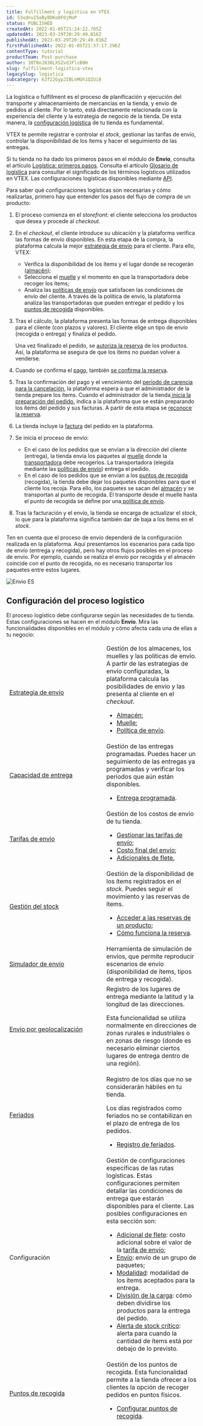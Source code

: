 ```yaml
---
title: Fulfillment y logística en VTEX
id: 53udnvI5eBy8DKo8FOjMoP
status: PUBLISHED
createdAt: 2022-01-05T21:24:22.705Z
updatedAt: 2023-03-29T20:29:49.016Z
publishedAt: 2023-03-29T20:29:49.016Z
firstPublishedAt: 2022-01-05T21:37:17.296Z
contentType: tutorial
productTeam: Post-purchase
author: 30TBnJ838LXSZvdJFlcB8H
slug: fulfillment-logistica-vtex
legacySlug: logistica
subcategory: 63f22GypJIBLnMGh1QZUi0
---
```


La logística o fulfillment es el proceso de planificación y ejecución del transporte y almacenamiento de mercancías en la tienda, y envío de pedidos al cliente. Por lo tanto, está directamente relacionada con la experiencia del cliente y la estrategia de negocio de la tienda. De esta manera, la 
[configuración logística](https://help.vtex.com/es/tutorial/logistica--53udnvI5eBy8DKo8FOjMoP#configuracion-del-proceso-logistico) de tu tienda es fundamental. 

VTEX te permite registrar e controlar el _stock_, gestionar las tarifas de envío, controlar la disponibilidad de los ítems y hacer el seguimiento de las entregas. 

<div class = "alert alert-info"> Si tu tienda no ha dado los primeros pasos en el módulo de <b>Envío</b>, consulta el artículo <a href="https://help.vtex.com/es/tracks/logistica-101--13TFDwDttPl9ki9OXQhyjx/6Y8C1JuPtO5E61Ew91tq1a">Logística: primeros pasos</a>.
Consulta el artículo <a href="https://help.vtex.com/en/tutorial/logistics-glossary--16DSSiXn548rsidi0A8Hby">Glosario de logística</a> para consultar el significado de los términos logísticos utilizados en VTEX.
Las configuraciones logísticas disponibles mediante <a href="https://developers.vtex.com/vtex-rest-api/reference/logistics-api-overview">API</a>. 
</div>

Para saber qué configuraciones logísticas son necesarias y cómo realizarlas, primero hay que entender los pasos del flujo de compra de un producto:

1. El proceso comienza en el _storefront_: el cliente selecciona los productos que desea y procede al _checkout_.
2. En el _checkout_, el cliente introduce su ubicación y la plataforma verifica las formas de envío disponibles. En esta etapa de la compra, la plataforma calcula la mejor [estrategia de envío](https://help.vtex.com/es/tutorial/estrategia-de-envio--58vLBDbjYVQzJ6rRc5QNz3) para el cliente. Para ello, VTEX: 
    * Verifica la disponibilidad de los ítems y el lugar donde se recogerán ([almacén](https://help.vtex.com/es/tutorial/almacen--6oIxvsVDTtGpO7y6zwhGpb));
    * Selecciona el [muelle](https://help.vtex.com/es/tutorial/muelles--5DY8xHEjOLYDVL41Urd5qj) y el momento en que la transportadora debe recoger los ítems;
    * Analiza las [políticas de envío](https://help.vtex.com/es/tutorial/politica-de-envio--tutorials_140) que satisfacen las condiciones de envío del cliente. A través de la política de envío, la plataforma analiza las transportadoras que pueden entregar el pedido y los [puntos de recogida](https://help.vtex.com/es/tutorial/como-funcionan-puntos-de-recogida--2fljn6wLjn8M4lJHA6HP3R) disponibles. 
3. Tras el cálculo, la plataforma presenta las formas de entrega disponibles para el cliente (con plazos y valores). El cliente elige un tipo de envío (recogida o entrega) y finaliza el pedido. 

    Una vez finalizado el pedido, se [autoriza la reserva](https://help.vtex.com/es/tutorial/como-se-maneja-la-reserva--tutorials_92#reserva-autorizada) de los productos. Así, la plataforma se asegura de que los ítems no puedan volver a venderse. 

4. Cuando se confirma el [pago](https://help.vtex.com/es/tracks/pagos--6GAS7ZzGAm7AGoEAwDbwJG/kdPbEIWf8Xq8tESQvViMB), también [se confirma la reserva](https://help.vtex.com/es/tutorial/como-se-maneja-la-reserva--tutorials_92#reserva-confirmada).
5. Tras la confirmación del pago y el vencimiento del [periodo de carencia para la cancelación](https://help.vtex.com/es/tutorial/configurar-el-tiempo-de-espera-para-cancelar-el-pedido--jYFdnPDtNm4WCEkYWqqC), la plataforma espera a que el administrador de la tienda prepare los ítems. Cuando el administrador de la tienda[ inicia la preparación del pedido,](https://help.vtex.com/es/tutorial/enviar-pedido-al-status-listo-para-manejo--tutorials_198) indica a la plataforma que se están preparando los ítems del pedido y sus facturas. A partir de esta etapa se [reconoce la reserva](https://help.vtex.com/es/tutorial/como-se-maneja-la-reserva--tutorials_92#reserva-reconocida).
6. La tienda incluye la [factura](https://help.vtex.com/es/tracks/pedidos--2xkTisx4SXOWXQel8Jg8sa/2WgQrlHTyVo4hLjhUs1LMT) del pedido en la plataforma.  
7. Se inicia el proceso de envío:
    * En el caso de los pedidos que se envían a la dirección del cliente (entrega), la tienda envía los paquetes al [muelle](https://help.vtex.com/es/tutorial/muelles--5DY8xHEjOLYDVL41Urd5qj) donde la [transportadora](https://help.vtex.com/es/tutorial/transportadoras-en-vtex--7u9duMD5UQa2QQwukAWMcE) debe recogerlos. La transportadora (elegida mediante las [políticas de envío](https://help.vtex.com/es/tutorial/politica-de-envio--tutorials_140)) entrega el pedido.
    * En el caso de los pedidos que se envían a los [puntos de recogida](https://help.vtex.com/es/tutorial/como-funcionan-puntos-de-recogida--2fljn6wLjn8M4lJHA6HP3R) (recogida), la tienda debe dejar los paquetes disponibles para que el cliente los recoja. Para ello, los paquetes se sacan del [almacén](https://help.vtex.com/es/tutorial/almacen--6oIxvsVDTtGpO7y6zwhGpb) y se transportan al punto de recogida. El transporte desde el muelle hasta el punto de recogida se define por una[ política de envío](https://help.vtex.com/es/tutorial/politica-de-envio--tutorials_140).
8. Tras la facturación y el envío, la tienda se encarga de actualizar el _stock_, lo que para la plataforma significa también dar de baja a los ítems en el _stock_.

<div class = "alert alert-info">Ten en cuenta que el proceso de envío dependerá de la configuración realizada en la plataforma. Aquí presentamos los escenarios para cada tipo de envío (entrega y recogida), pero hay otros flujos posibles en el proceso de envío. Por ejemplo, cuando se realiza el envío por recogida y el almacén coincide con el punto de recogida, no es necesario transportar los paquetes entre estos lugares.
</div>

![Envio ES](https://images.ctfassets.net/alneenqid6w5/2e2f4toAiFamlcXlAQfC3h/b45650074aea4947a048e8140434fa46/Envio_ES.svg)
## Configuración del proceso logístico

El proceso logístico debe configurarse según las necesidades de tu tienda. Estas configuraciones se hacen en el módulo **Envío**. Mira las funcionalidades disponibles en el módulo y cómo afecta cada una de ellas a tu negocio:

<table class="w-100 center mv7 bb b--gray" style="border-spacing: 0px; border-collapse: collapse;">
    <thead class="w-100 center mv7 bb b--gray" style="border-spacing: 0px; border-collapse: collapse;">
  <tr class="bb b--muted-3">
            <td class="t-body pa5" style="min-width: 15rem;"><a href="https://help.vtex.com/es/tutorial/estrategia-de-envio--58vLBDbjYVQzJ6rRc5QNz3"><span class="t-body c-on-base pa2 mw6 br2 bg-muted-4" style="word-break: break-word; overflow-wrap: break-word;">Estrategia de envío</a><span>
   </td>
   <td class="t-body pa5" style="min-width: 15rem;">
     Gestión de los almacenes, los muelles y las políticas de envío. A partir de las estrategias de envío configuradas, la plataforma calcula las posibilidades de envío y las presenta al cliente en el <em>checkout</em>.
<body>
<ul>
<li><a href="https://help.vtex.com/es/tutorial/almacen--6oIxvsVDTtGpO7y6zwhGpb">Almacén</a>;</li>
<li><a href="https://help.vtex.com/es/tutorial/muelles--5DY8xHEjOLYDVL41Urd5qj">Muelle</a>;</li>
<li><a href="https://help.vtex.com/es/tutorial/politica-de-envio--tutorials_140">Política de envío</a>.</li>
</ul>
</body>
   </td>
  </tr>
  <tr class="bb b--muted-3">
   <td class="t-body pa5" style="min-width: 15rem;"><a href="https://help.vtex.com/es/tutorial/gestionar-capacidad-de-entrega--2y217FQZCjD0I1n62yxVcz"><span class="t-body c-on-base pa2 mw6 br2 bg-muted-4" style="word-break: break-word; overflow-wrap: break-word;">Capacidad de entrega</a><span>
   </td>
   <td class="t-body pa5" style="min-width: 15rem;">
     Gestión de las entregas programadas. Puedes hacer un seguimiento de las entregas ya programadas y verificar los periodos que aún están disponibles.
<body>
<ul>
<li><a href="https://help.vtex.com/es/tutorial/entrega-programada--22g3HAVCGLFiU7xugShOBi">Entrega programada</a>.</li>
</ul>
</body>
   </td>
  </tr>
  <tr class="bb b--muted-3">
            <td class="t-body pa5" style="min-width: 15rem;"><a href="https://help.vtex.com/es/tutorial/tarifas-de-envio--1Balpg3rv0854udEPedvMM"><span class="t-body c-on-base pa2 mw6 br2 bg-muted-4" style="word-break: break-word; overflow-wrap: break-word;">Tarifas de envío</a></span>
   </td>
   <td class="t-body pa5" style="min-width: 15rem;">Gestión de los costos de envío de tu tienda.
<body>
<ul>
<li><a href="https://help.vtex.com/es/tutorial/gestionar-las-tarifas-de-envio--tutorials_141">Gestionar las tarifas de envío</a>;</li>
<li><a href="https://help.vtex.com/es/tutorial/costo-final-del-envio--5bwhIO108VA5Y2YOpef9lV">Costo final del envío</a>;</li>
<li><a href="https://help.vtex.com/es/tutorial/adicionales-de-flete--2vqGwMn0LabkOHY6zSHYNV">Adicionales de flete</a><span style="text-decoration:underline;">.</span></li>
</ul>
</body>
   </td>
  </tr>
  <tr class="bb b--muted-3">
<td class="t-body pa5" style="min-width: 15rem;"><a href="https://help.vtex.com/es/tutorial/gestionar-items-en-inventario--tutorials_139"><span class="t-body c-on-base pa2 mw6 br2 bg-muted-4" style="word-break: break-word; overflow-wrap: break-word;">Gestión del stock</a></span>
   </td>
   <td class="t-body pa5" style="min-width: 15rem;">
     Gestión de la disponibilidad de los ítems registrados en el <em>stock</em>. Puedes seguir el movimiento y las reservas de ítems.
<body>
<ul>
<li><a href="https://help.vtex.com/es/tutorial/como-se-maneja-la-reserva--tutorials_92#como-seguir-el-status-de-la-reserva">Acceder a las reservas de un producto</a>;</li>
<li><a href="https://help.vtex.com/es/tutorial/como-se-maneja-la-reserva--tutorials_92">Cómo funciona la reserva</a>.</li>
</ul>
</body>
   </td>
  </tr>
  <tr class="bb b--muted-3">
            <td class="t-body pa5" style="min-width: 15rem;"><a href="https://help.vtex.com/es/tutorial/simulador-de-envio--tutorials_144"><span class="t-body c-on-base pa2 mw6 br2 bg-muted-4" style="word-break: break-word; overflow-wrap: break-word;">Simulador de envío</a></span>
   </td>
   <td class="t-body pa5" style="min-width: 15rem;">Herramienta de simulación de envíos, que permite reproducir escenarios de envío (disponibilidad de ítems, tipos de entrega y recogida). 
   </td>
  </tr>
  <tr class="bb b--muted-3">
            <td class="t-body pa5" style="min-width: 15rem;"><a href="https://help.vtex.com/es/tutorial/gestionar-geolocalizacion--tutorials_138"><span class="t-body c-on-base pa2 mw6 br2 bg-muted-4" style="word-break: break-word; overflow-wrap: break-word;">Envío por geolocalización</a></span>
   </td>
   <td class="t-body pa5" style="min-width: 15rem;">Registro de los lugares de entrega mediante la latitud y la longitud de las direcciones.
<p>Esta funcionalidad se utiliza normalmente en direcciones de zonas rurales e industriales o en zonas de riesgo (donde es necesario eliminar ciertos lugares de entrega dentro de una región).</p>
   </td>
  </tr>
  <tr class="bb b--muted-3">
            <td class="t-body pa5" style="min-width: 15rem;"><a href="https://help.vtex.com/es/tutorial/registrar-feriados--2ItOthSEAoyAmcwsuiO6Yk"><span class="t-body c-on-base pa2 mw6 br2 bg-muted-4" style="word-break: break-word; overflow-wrap: break-word;">Feriados</a></span>
   </td>
   <td class="t-body pa5" style="min-width: 15rem;">Registro de los días que no se considerarán hábiles en tu tienda. 
<p>Los días registrados como feriados no se contabilizan en el plazo de entrega de los pedidos.</p>
<body>
<ul>
<li><a href="https://help.vtex.com/es/tutorial/registrar-feriados--2ItOthSEAoyAmcwsuiO6Yk">Registro de feriados</a>.</li>
</ul>
</body>
   </td>
  </tr>
  <tr class="bb b--muted-3">
            <td class="t-body pa5" style="min-width: 15rem;"><span class="t-body c-on-base pa2 mw6 br2 bg-muted-4" style="word-break: break-word; overflow-wrap: break-word;">Configuración</span>
   </td>
   <td class="t-body pa5" style="min-width: 15rem;">Gestión de configuraciones específicas de las rutas logísticas. Estas configuraciones permiten detallar las condiciones de entrega que estarán disponibles para el cliente. Las posibles configuraciones en esta sección son:
<body>
<ul>
<li><a href="https://help.vtex.com/es/tutorial/adicionales-de-flete--2vqGwMn0LabkOHY6zSHYNV">Adicional de flete</a>: costo adicional sobre el valor de la <a href="https://help.vtex.com/es/tutorial/tarifas-de-envio--1Balpg3rv0854udEPedvMM">tarifa de envío</a>;</li>
<li><a href="https://help.vtex.com/es/tutorial/configurar-grupos-de-envio--tutorials_118">Envío</a>: envío de un grupo de paquetes;</li>
<li><a href="https://help.vtex.com/es/tutorial/como-se-maneja-el-modal--tutorials_125">Modalidad</a>: modalidad de los ítems aceptados para la entrega.</li> 
<li><a href="https://help.vtex.com/es/tutorial/como-se-maneja-el-reparto-de-carga--tutorials_109">División de la carga</a>: cómo deben dividirse los productos para la entrega del pedido.</li>
<li><a href="https://help.vtex.com/es/tutorial/configurar-la-alerta%20de%20Stock%20Cr%C3%ADtico--6FD0GHeQPCsKIMgkQ88SGu">Alerta de stock crítico</a>: alerta para cuando la cantidad de ítems está por debajo de lo previsto. </li>
</ul>
</body>
   </td>
  </tr>
  <tr class="bb b--muted-3">
            <td class="t-body pa5" style="min-width: 15rem;"><a href="https://help.vtex.com/es/tutorial/como-funcionan-puntos-de-recogida--2fljn6wLjn8M4lJHA6HP3R"><span class="t-body c-on-base pa2 mw6 br2 bg-muted-4" style="word-break: break-word; overflow-wrap: break-word;">Puntos de recogida</a></span>
   </td>
   <td class="t-body pa5" style="min-width: 15rem;">Gestión de los puntos de recogida. Esta funcionalidad permite a la tienda ofrecer a los clientes la opción de recoger pedidos en puntos físicos.
<body>
<ul>
<li><a href="https://help.vtex.com/es/tutorial/configurar-puntos-de-recogida-pickup-points--2R5ClQiwe4KoSQgsuiOw4E">Configurar puntos de recogida</a>.</li>
</ul>
</body>
   </td>
  </tr>
</table>


